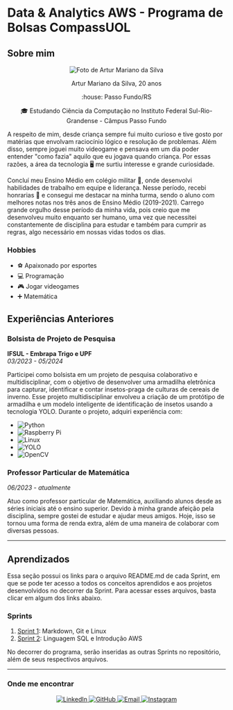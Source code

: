# Data & Analytics AWS - Programa de Bolsas CompassUOL

## Sobre mim

<p align="center">
  <img src="https://github.com/ArturMariano13.png?size=250" alt="Foto de Artur Mariano da Silva">
</p>


<p align="center">
  Artur Mariano da Silva, 20 anos
</p>

<p align="center">
  :house: Passo Fundo/RS  
</p>

<p align="center">
  🎓 Estudando Ciência da Computação no Instituto Federal Sul-Rio-Grandense - Câmpus Passo Fundo
</p>

A respeito de mim, desde criança sempre fui muito curioso e tive gosto por matérias que envolvam raciocínio lógico e resolução de problemas. Além disso, sempre joguei muito videogame e pensava em um dia poder entender "como fazia" aquilo que eu jogava quando criança. Por essas razões, a área da tecnologia 🖥️ me surtiu interesse e grande curiosidade. 

Concluí meu Ensino Médio em colégio militar :cop:, onde desenvolvi habilidades de trabalho em equipe e liderança. Nesse período, recebi honrarias 🏅 e consegui me destacar na minha turma, sendo o aluno com melhores notas nos três anos de Ensino Médio (2019-2021). Carrego grande orgulho desse período da minha vida, pois creio que me desenvolveu muito enquanto ser humano, uma vez que necessitei constantemente de disciplina para estudar e também para cumprir as regras, algo necessário em nossas vidas todos os dias.

### Hobbies
- :soccer: Apaixonado por esportes
- :computer: Programação
- :video_game: Jogar videogames
- ➕ Matemática

## Experiências Anteriores

### Bolsista de Projeto de Pesquisa
**IFSUL - Embrapa Trigo e UPF**  
*03/2023 - 05/2024*

Participei como bolsista em um projeto de pesquisa colaborativo e multidisciplinar, com o objetivo de desenvolver uma armadilha eletrônica para capturar, identificar e contar insetos-praga de culturas de cereais de inverno. Esse projeto multidisciplinar envolveu a criação de um protótipo de armadilha e um modelo inteligente de identificação de insetos usando a tecnologia YOLO. Durante o projeto, adquiri experiência com:

- ![Python](https://img.shields.io/badge/Python-3670A0?style=for-the-badge&logo=python&logoColor=ffdd54)
- ![Raspberry Pi](https://img.shields.io/badge/Raspberry_Pi-C51A4A?style=for-the-badge&logo=Raspberry-Pi)
- ![Linux](https://img.shields.io/badge/Linux-FCC624?style=for-the-badge&logo=linux&logoColor=black)
- ![YOLO](https://img.shields.io/badge/YOLO-00FFFF?style=for-the-badge&logo=yolo)
- ![OpenCV](https://img.shields.io/badge/OpenCV-5C3EE8?style=for-the-badge&logo=opencv&logoColor=white)


### Professor Particular de Matemática
*06/2023 - atualmente*

Atuo como professor particular de Matemática, auxiliando alunos desde as séries iniciais até o ensino superior. Devido à minha grande afeição pela disciplina, sempre gostei de estudar e ajudar meus amigos. Hoje, isso se tornou uma forma de renda extra, além de uma maneira de colaborar com diversas pessoas. 

___

## Aprendizados

Essa seção possui os links para o arquivo README.md de cada Sprint, em que se pode ter acesso a todos os conceitos aprendidos e aos projetos desenvolvidos no decorrer da Sprint. Para acessar esses arquivos, basta clicar em algum dos links abaixo.

### Sprints 

1. [Sprint 1](Sprint%201/README.md): Markdown, Git e Linux
2. [Sprint 2](Sprint%202/README.md): Linguagem SQL e Introdução AWS

No decorrer do programa, serão inseridas as outras Sprints no repositório, além de seus respectivos arquivos.
___

### Onde me encontrar

<p align="center">
  <a href="https://www.linkedin.com/in/artur-mariano-da-silva-435321240/">
    <img src="https://img.shields.io/badge/LinkedIn-0A66C2?style=for-the-badge&logo=linkedin&logoColor=white" alt="LinkedIn">
  </a>
  <a href="https://github.com/ArturMariano13">
    <img src="https://img.shields.io/badge/GitHub-181717?style=for-the-badge&logo=github&logoColor=white" alt="GitHub">
  </a>
  <a href="mailto:arturmariano004@gmail.com">
    <img src="https://img.shields.io/badge/Email-D14836?style=for-the-badge&logo=gmail&logoColor=white" alt="Email">
  </a>
  <a href="https://www.instagram.com/artur_mariano/">
    <img src="https://img.shields.io/badge/Instagram-E4405F?style=for-the-badge&logo=instagram&logoColor=white" alt="Instagram">
  </a>
</p>
